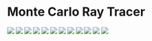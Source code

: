 # Monte Carlo Ray Tracer
![](renders/4k_64sqrtspp_to_720p_192sqrtspp_33h_squarelight.png)
![](renders/4k_54sqrtspp_to_720p_162sqrtspp_24h.png)
![](renders/4k_36sqrtspp_to_720p_108sqrtspp.png)
![](renders/80sqrtspp-transparent-glossy.png)
![](renders/hexagon-transparent-44sqrtspp_tonemapped.png)
![](renders/oren_nayar_test.png)
![](renders/russian-roulette_sky_48sqrtspp_tonemapped.png)
![](renders/direct-light_64sqrtspp_tonemapped.png)
![](renders/direct-light_32sqrtspp_tonemapped.png)
![](renders/10h-110ss-10b-naive_tonemapped.png)
![](renders/16h-144sqrspp-8b_naive_tonemapped.png)
![](renders/11h-160ss-8b_filmic_naive.png)